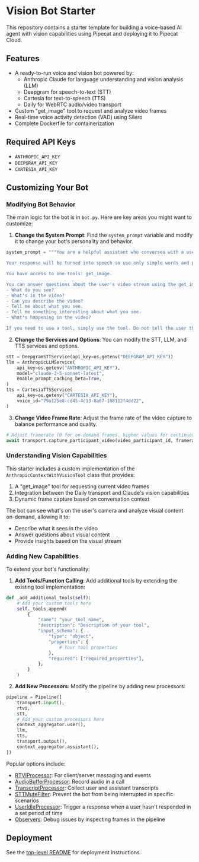 # Vision Bot Starter

This repository contains a starter template for building a voice-based AI agent with vision capabilities using Pipecat and deploying it to Pipecat Cloud.

## Features

- A ready-to-run voice and vision bot powered by:
  - Anthropic Claude for language understanding and vision analysis (LLM)
  - Deepgram for speech-to-text (STT)
  - Cartesia for text-to-speech (TTS)
  - Daily for WebRTC audio/video transport
- Custom "get_image" tool to request and analyze video frames
- Real-time voice activity detection (VAD) using Silero
- Complete Dockerfile for containerization

## Required API Keys

- `ANTHROPIC_API_KEY`
- `DEEPGRAM_API_KEY`
- `CARTESIA_API_KEY`

## Customizing Your Bot

### Modifying Bot Behavior

The main logic for the bot is in `bot.py`. Here are key areas you might want to customize:

1. **Change the System Prompt**: Find the `system_prompt` variable and modify it to change your bot's personality and behavior.

```python
system_prompt = """You are a helpful assistant who converses with a user and answers questions. Respond concisely to general questions.

Your response will be turned into speech so use only simple words and punctuation.

You have access to one tools: get_image.

You can answer questions about the user's video stream using the get_image tool. Some examples of phrases that indicate you should use the get_image tool are:
- What do you see?
- What's in the video?
- Can you describe the video?
- Tell me about what you see.
- Tell me something interesting about what you see.
- What's happening in the video?

If you need to use a tool, simply use the tool. Do not tell the user the tool you are using. Be brief and concise."""
```

2. **Change the Services and Options**: You can modify the STT, LLM, and TTS services and options.

```python
stt = DeepgramSTTService(api_key=os.getenv("DEEPGRAM_API_KEY"))
llm = AnthropicLLMService(
    api_key=os.getenv("ANTHROPIC_API_KEY"),
    model="claude-3-5-sonnet-latest",
    enable_prompt_caching_beta=True,
)
tts = CartesiaTTSService(
    api_key=os.getenv("CARTESIA_API_KEY"),
    voice_id="79a125e8-cd45-4c13-8a67-188112f4dd22",
)
```

3. **Change Video Frame Rate**: Adjust the frame rate of the video capture to balance performance and quality.

```python
# Adjust framerate (0 for on-demand frames, higher values for continuous capture)
await transport.capture_participant_video(video_participant_id, framerate=0)
```

### Understanding Vision Capabilities

This starter includes a custom implementation of the `AnthropicContextWithVisionTool` class that provides:

1. A "get_image" tool for requesting current video frames
2. Integration between the Daily transport and Claude's vision capabilities
3. Dynamic frame capture based on conversation context

The bot can see what's on the user's camera and analyze visual content on-demand, allowing it to:

- Describe what it sees in the video
- Answer questions about visual content
- Provide insights based on the visual stream

### Adding New Capabilities

To extend your bot's functionality:

1. **Add Tools/Function Calling**: Add additional tools by extending the existing tool implementation:

```python
def _add_additional_tools(self):
    # Add your custom tools here
    self._tools.append(
        {
            "name": "your_tool_name",
            "description": "Description of your tool",
            "input_schema": {
                "type": "object",
                "properties": {
                    # Your tool properties
                },
                "required": ["required_properties"],
            },
        }
    )
```

2. **Add New Processors**: Modify the pipeline by adding new processors:

```python
pipeline = Pipeline([
    transport.input(),
    rtvi,
    stt,
    # Add your custom processors here
    context_aggregator.user(),
    llm,
    tts,
    transport.output(),
    context_aggregator.assistant(),
])
```

Popular options include:

- [RTVIProcessor](https://docs.pipecat.ai/server/frameworks/rtvi/rtvi-processor): For client/server messaging and events
- [AudioBufferProcessor](https://docs.pipecat.ai/server/utilities/audio/audio-recording): Record audio in a call
- [TranscriptProcessor](https://docs.pipecat.ai/server/utilities/transcript-processor): Collect user and assistant transcripts
- [STTMuteFilter](https://docs.pipecat.ai/server/utilities/filters/stt-mute): Prevent the bot from being interrupted in specific scenarios
- [UserIdleProcessor](https://docs.pipecat.ai/server/utilities/user-idle-processor): Trigger a response when a user hasn't responded in a set period of time
- [Observers](https://docs.pipecat.ai/server/utilities/observers/observer-pattern): Debug issues by inspecting frames in the pipeline

## Deployment

See the [top-level README](../README.md) for deployment instructions.
